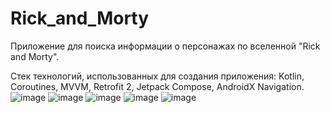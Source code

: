 # Rick_and_Morty
Приложение для поиска информации о персонажах по вселенной "Rick and Morty".

Стек технологий, использованных для создания приложения: Kotlin, Coroutines, MVVM, Retrofit 2, Jetpack Compose, AndroidX Navigation. 
![image](https://github.com/BezumnyiMarks/Rick_and_Morty/assets/93310097/615161d7-ba56-48de-bb7c-33c461ada823)
![image](https://github.com/BezumnyiMarks/Rick_and_Morty/assets/93310097/d254084a-0dad-48ba-84ee-03e6760e0c48)
![image](https://github.com/BezumnyiMarks/Rick_and_Morty/assets/93310097/47f26da9-1efe-452c-bdab-ddb00dee3cac)
![image](https://github.com/BezumnyiMarks/Rick_and_Morty/assets/93310097/da7fc153-f7fd-4610-b0f0-96e00973ab6a)
![image](https://github.com/BezumnyiMarks/Rick_and_Morty/assets/93310097/e5551934-da39-4efb-948f-5d416f51d9fe)






